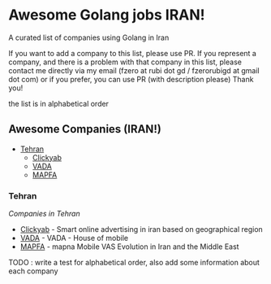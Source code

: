 # Awesome Golang jobs IRAN!

A curated list of companies using Golang in Iran


If you want to add a company to this list, please use PR. 
If you represent a company, and there is a problem with that company in this list, please contact me directly via my email (fzero at rubi dot gd / fzerorubigd at gmail dot com) or if you prefer, you can use PR (with description please) 
Thank you!

the list is in alphabetical order 

## Awesome Companies (IRAN!)

- [Tehran](#tehran)
  - [Clickyab](#clickyab)
  - [VADA](#vada)
  - [MAPFA](#mapna)
  
### Tehran

*Companies in Tehran* 

* [Clickyab](https://clickyab.com) - Smart online advertising in iran based on geographical region 
* [VADA](http://vada.ir) - VADA - House of mobile
* [MAPFA](http://mapfa.net/) - mapna Mobile VAS Evolution in Iran and the Middle East



TODO : write a test for alphabetical order, also add some information about each company 

